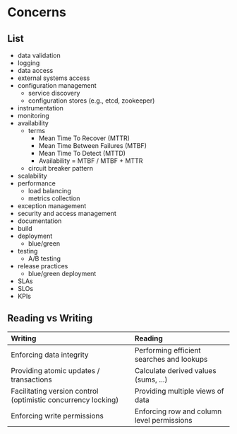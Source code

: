 # Concerns

## List

* data validation
* logging
* data access
* external systems access
* configuration management
  * service discovery
  * configuration stores \(e.g., etcd, zookeeper\)
* instrumentation
* monitoring
* availability
  * terms
    * Mean Time To Recover \(MTTR\)
    * Mean Time Between Failures \(MTBF\)
    * Mean Time To Detect \(MTTD\)
    * Availability = MTBF / MTBF + MTTR
  * circuit breaker pattern
* scalability
* performance
  * load balancing
  * metrics collection
* exception management
* security and access management
* documentation
* build
* deployment
  * blue/green
* testing
  * A/B testing
* release practices
  * blue/green deployment
* SLAs
* SLOs
* KPIs

## Reading vs Writing

| Writing | Reading |
| :--- | :--- |
| Enforcing data integrity | Performing efficient searches and lookups |
| Providing atomic updates / transactions | Calculate derived values \(sums, ...\) |
| Facilitating version control \(optimistic concurrency locking\) | Providing multiple views of data |
| Enforcing write permissions | Enforcing row and column level permissions |



